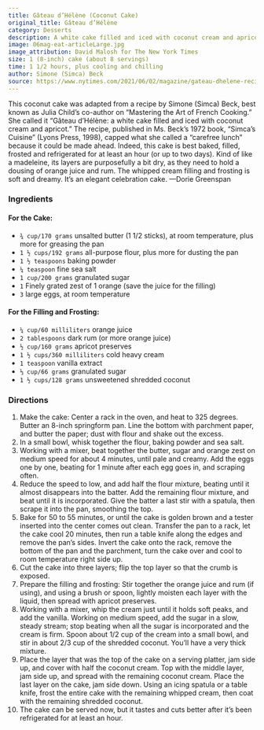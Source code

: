 ```yaml
---
title: Gâteau d’Hélène (Coconut Cake)
original_title: Gâteau d’Hélène
category: Desserts
description: A white cake filled and iced with coconut cream and apricot. Best baked, filled, frosted and refrigerated for at least an hour (or up to two days).
image: 06mag-eat-articleLarge.jpg
image_attribution: David Malosh for The New York Times
size: 1 (8-inch) cake (about 8 servings)
time: 1 1/2 hours, plus cooling and chilling
author: Simone (Simca) Beck
source: https://www.nytimes.com/2021/06/02/magazine/gateau-dhelene-recipe.html
---
```


This coconut cake was adapted from a recipe by Simone (Simca) Beck, best known as Julia Child’s co-author on “Mastering the Art of French Cooking.” She called it “Gâteau d’Hélène: a white cake filled and iced with coconut cream and apricot.” The recipe, published in Ms. Beck’s 1972 book, “Simca’s Cuisine” (Lyons Press, 1998), capped what she called a “carefree lunch” because it could be made ahead. Indeed, this cake is best baked, filled, frosted and refrigerated for at least an hour (or up to two days). Kind of like a madeleine, its layers are purposefully a bit dry, as they need to hold a dousing of orange juice and rum. The whipped cream filling and frosting is soft and dreamy. It’s an elegant celebration cake. —Dorie Greenspan

### Ingredients

#### For the Cake:

* `¾ cup/170 grams` unsalted butter (1 1/2 sticks), at room temperature, plus more for greasing the pan
* `1 ½ cups/192 grams` all-purpose flour, plus more for dusting the pan
* `1 ½ teaspoons` baking powder
* `¼ teaspoon` fine sea salt
* `1 cup/200 grams` granulated sugar
* `1` Finely grated zest of 1 orange (save the juice for the filling)
* `3` large eggs, at room temperature

#### For the Filling and Frosting:

* `¼ cup/60 milliliters` orange juice
* `2 tablespoons` dark rum (or more orange juice)
* `½ cup/160 grams` apricot preserves
* `1 ½ cups/360 milliliters` cold heavy cream
* `1 teaspoon` vanilla extract
* `⅓ cup/66 grams` granulated sugar
* `1 ½ cups/128 grams` unsweetened shredded coconut

### Directions

1. Make the cake: Center a rack in the oven, and heat to 325 degrees. Butter an 8-inch springform pan. Line the bottom with parchment paper, and butter the paper; dust with flour and shake out the excess.
2. In a small bowl, whisk together the flour, baking powder and sea salt.
3. Working with a mixer, beat together the butter, sugar and orange zest on medium speed for about 4 minutes, until pale and creamy. Add the eggs one by one, beating for 1 minute after each egg goes in, and scraping often.
4. Reduce the speed to low, and add half the flour mixture, beating until it almost disappears into the batter. Add the remaining flour mixture, and beat until it is incorporated. Give the batter a last stir with a spatula, then scrape it into the pan, smoothing the top.
5. Bake for 50 to 55 minutes, or until the cake is golden brown and a tester inserted into the center comes out clean. Transfer the pan to a rack, let the cake cool 20 minutes, then run a table knife along the edges and remove the pan’s sides. Invert the cake onto the rack, remove the bottom of the pan and the parchment, turn the cake over and cool to room temperature right side up.
6. Cut the cake into three layers; flip the top layer so that the crumb is exposed.
7. Prepare the filling and frosting: Stir together the orange juice and rum (if using), and using a brush or spoon, lightly moisten each layer with the liquid, then spread with apricot preserves.
8. Working with a mixer, whip the cream just until it holds soft peaks, and add the vanilla. Working on medium speed, add the sugar in a slow, steady stream; stop beating when all the sugar is incorporated and the cream is firm. Spoon about 1/2 cup of the cream into a small bowl, and stir in about 2/3 cup of the shredded coconut. You’ll have a very thick mixture.
9. Place the layer that was the top of the cake on a serving platter, jam side up, and cover with half the coconut cream. Top with the middle layer, jam side up, and spread with the remaining coconut cream. Place the last layer on the cake, jam side down. Using an icing spatula or a table knife, frost the entire cake with the remaining whipped cream, then coat with the remaining shredded coconut.
10. The cake can be served now, but it tastes and cuts better after it’s been refrigerated for at least an hour.